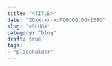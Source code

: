 ```yaml
---
title: "<TITLE>"
date: "20xx-xx-xxT00:00:00+1300"
slug: "<SLUG>"
category: "blog"
draft: true
tags:
- "placeholder"
---
```

